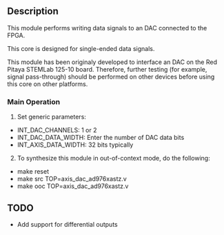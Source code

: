 ## Description

This module performs writing data signals to an DAC connected to the FPGA.

This core is designed for single-ended data signals.

This module has been originaly developed to interface an DAC on the Red Pitaya STEMLab 125-10 board. Therefore, further testing (for example, signal pass-through) should be performed on other devices before using this core on other platforms.

### Main Operation

1. Set generic parameters:
- INT_DAC_CHANNELS: 1 or 2
- INT_DAC_DATA_WIDTH: Enter the number of DAC data bits
- INT_AXIS_DATA_WIDTH: 32 bits typically

2. To synthesize this module in out-of-context mode, do the following:
- make reset
- make src TOP=axis_dac_ad976xastz.v
- make ooc TOP=axis_dac_ad976xastz.v

## TODO
- Add support for differential outputs
